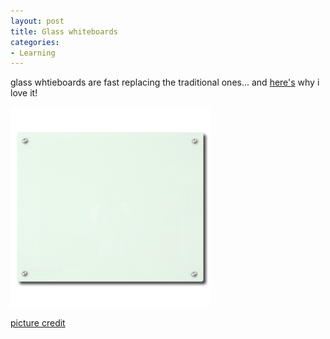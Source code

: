 ```yaml
---
layout: post
title: Glass whiteboards
categories:
- Learning
---
```



glass whtieboards are fast replacing the traditional ones... and [here's](http://www.glasswhiteboards.com.au/about.php) why i love it!

![](/img/98u4fi43uhro8.jpg "98u4fi43uhro8")

[picture credit](http://www.glasswhiteboards.com.au/product_details.php?prod_id=52)
